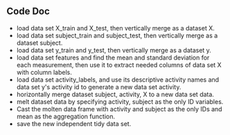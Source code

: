 ## Code Doc

* load data set X_train and X_test, then vertically merge as a dataset X.
* load data set subject_train and subject_test, then vertically merge as a dataset subject.
* load data set y_train and y_test, then vertically merge as a dataset y.
* load data set features and find the mean and standard deviation for each measurement, then use it to extract needed columns of data set X with column labels.
* load data set activity_labels, and use its descriptive activity names and data set y's activity id to generate a new data set activity.
* horizontally merge dataset subject, activity, X to a new data set data.
* melt dataset data by specifying activity, subject as the only ID variables.
* Cast the molten data frame with activity and subject as the only IDs and mean as the aggregation function.
* save the new independent tidy data set. 
